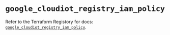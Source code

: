 # `google_cloudiot_registry_iam_policy`

Refer to the Terraform Registory for docs: [`google_cloudiot_registry_iam_policy`](https://www.terraform.io/docs/providers/google/r/cloudiot_registry_iam_policy).
